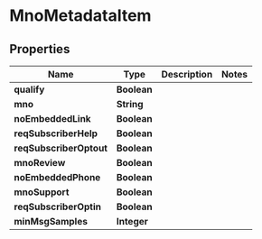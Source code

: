 

# MnoMetadataItem


## Properties

| Name | Type | Description | Notes |
|------------ | ------------- | ------------- | -------------|
|**qualify** | **Boolean** |  |  |
|**mno** | **String** |  |  |
|**noEmbeddedLink** | **Boolean** |  |  |
|**reqSubscriberHelp** | **Boolean** |  |  |
|**reqSubscriberOptout** | **Boolean** |  |  |
|**mnoReview** | **Boolean** |  |  |
|**noEmbeddedPhone** | **Boolean** |  |  |
|**mnoSupport** | **Boolean** |  |  |
|**reqSubscriberOptin** | **Boolean** |  |  |
|**minMsgSamples** | **Integer** |  |  |



